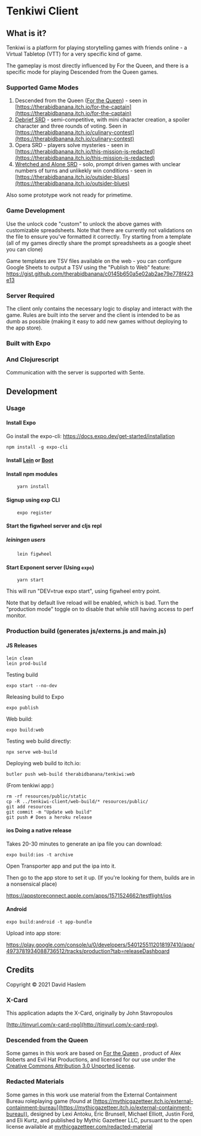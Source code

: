 # Tenkiwi Client

## What is it?

Tenkiwi is a platform for playing storytelling games with friends online - a
Virtual Tabletop (VTT) for a very specific kind of game. 

The gameplay is most directly influenced by For the Queen, and there is a
specific mode for playing Descended from the Queen games.

### Supported Game Modes

1. Descended from the Queen ([For the Queen](http://www.forthequeengame.com/)) -
   seen in
   [https://therabidbanana.itch.io/for-the-captain](https://therabidbanana.itch.io/for-the-captain)
2. [Debrief SRD](https://therabidbanana.itch.io/debrief-srd) - semi-competitive,
   with mini character creation, a spoiler character and three rounds of voting.
   Seen in
   [https://therabidbanana.itch.io/culinary-contest](https://therabidbanana.itch.io/culinary-contest)
3. Opera SRD - players solve mysteries - seen in
   [https://therabidbanana.itch.io/this-mission-is-redacted](https://therabidbanana.itch.io/this-mission-is-redacted)
4. [Wretched and Alone SRD](https://sealedlibrary.itch.io/wretched-alone-srd) -
   solo, prompt driven games with unclear numbers of turns and unlikekly win
   conditions - seen in
   [https://therabidbanana.itch.io/outsider-blues](https://therabidbanana.itch.io/outsider-blues)
   
Also some prototype work not ready for primetime.
   
### Game Development

Use the unlock code "custom" to unlock the above games with customizable spreadsheets. Note that there are currently not validations on the file to ensure you've formatted it correctly. Try starting from a template (all of my games directly share the prompt spreadsheets as a google sheet you can clone)

Game templates are TSV files available on the web - you can configure Google Sheets to output a TSV using the "Publish to Web" feature: https://gist.github.com/therabidbanana/c0145b650a5e02ab2ae79e778f423e13

### Server Required

The client only contains the necessary logic to display and interact with the
game. Rules are built into the server and the client is intended to be as dumb
as possible (making it easy to add new games without deploying to the app
store).

### Built with Expo

### And Clojurescript

Communication with the server is supported with Sente. 



## Development

### Usage

#### Install Expo 

Go install the expo-cli: https://docs.expo.dev/get-started/installation

```shell
npm install -g expo-cli
```

#### Install [Lein](http://leiningen.org/#install) or [Boot](https://github.com/boot-clj/boot)

#### Install npm modules

``` shell
    yarn install
```

#### Signup using exp CLI

``` shell
    expo register
```

#### Start the figwheel server and cljs repl

##### leiningen users
``` shell
    lein figwheel
```


#### Start Exponent server (Using `expo`)


``` shell
    yarn start 
```

This will run "DEV=true expo start", using figwheel entry point.

Note that by default live reload will be enabled, which is bad. Turn the "production mode" toggle on to disable that while still having access to perf monitor.

### Production build (generates js/externs.js and main.js)

#### JS Releases
``` shell
lein clean
lein prod-build
```

Testing build
```
expo start --no-dev
```

Releasing build to Expo

```
expo publish
```

Web build:

``` 
expo build:web
```

Testing web build directly:

```
npx serve web-build
```

Deploying web build to itch.io:

```
butler push web-build therabidbanana/tenkiwi:web
```

(From tenkiwi app:)

```
rm -rf resources/public/static
cp -R ../tenkiwi-client/web-build/* resources/public/
git add resources
git commit -m "Update web build"
git push # Does a heroku release
```



#### ios Doing a native release

Takes 20-30 minutes to generate an ipa file you can download:

```
expo build:ios -t archive
```

Open Transporter app and put the ipa into it.

Then go to the app store to set it up. (If you're looking for them, builds are in a nonsensical place)

https://appstoreconnect.apple.com/apps/1571524662/testflight/ios

#### Android 

```
expo build:android -t app-bundle
```

Upload into app store:

https://play.google.com/console/u/0/developers/5401255112018197410/app/4973781934088736512/tracks/production?tab=releaseDashboard



## Credits

Copyright © 2021 David Haslem

### X-Card

This application adapts the X-Card, originally by John Stavropoulos

[http://tinyurl.com/x-card-rpg](http://tinyurl.com/x-card-rpg).

### Descended from the Queen

Some games in this work are based on [For the Queen](http://www.forthequeengame.com/)
, product of Alex Roberts and Evil Hat Productions, and licensed for our use under the 
[Creative Commons Attribution 3.0 Unported license](http://creativecommons.org/licenses/by/3.0/).

### Redacted Materials

Some games in this work use material from the External Containment Bureau
roleplaying game (found at
[https://mythicgazetteer.itch.io/external-containment-bureau](https://mythicgazetteer.itch.io/external-containment-bureau)),
designed by Lexi Antoku, Eric Brunsell, Michael Elliott, Justin Ford, and Eli
Kurtz, and published by Mythic Gazetteer LLC, pursuant to the open license
available at
[mythicgazetteer.com/redacted-material](http://mythicgazetteer.com/redacted-material/)
